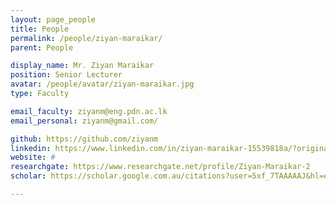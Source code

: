 ```yaml
---
layout: page_people
title: People
permalink: /people/ziyan-maraikar/
parent: People

display_name: Mr. Ziyan Maraikar
position: Senior Lecturer
avatar: /people/avatar/ziyan-maraikar.jpg
type: Faculty

email_faculty: ziyanm@eng.pdn.ac.lk
email_personal: ziyanm@gmail.com/

github: https://github.com/ziyanm
linkedin: https://www.linkedin.com/in/ziyan-maraikar-15539818a/?originalSubdomain=de
website: #
researchgate: https://www.researchgate.net/profile/Ziyan-Maraikar-2
scholar: https://scholar.google.com.au/citations?user=5xf_7TAAAAAJ&hl=en

---
```

